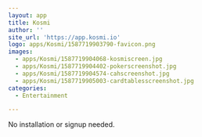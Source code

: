 ```yaml
---
layout: app
title: Kosmi
author: ''
site_url: 'https://app.kosmi.io'
logo: apps/Kosmi/1587719903790-favicon.png
images:
  - apps/Kosmi/1587719904068-kosmiscreen.jpg
  - apps/Kosmi/1587719904402-pokerscreenshot.jpg
  - apps/Kosmi/1587719904574-cahscreenshot.jpg
  - apps/Kosmi/1587719905003-cardtablesscreenshot.jpg
categories:
  - Entertainment

---
```

No installation or signup needed.
